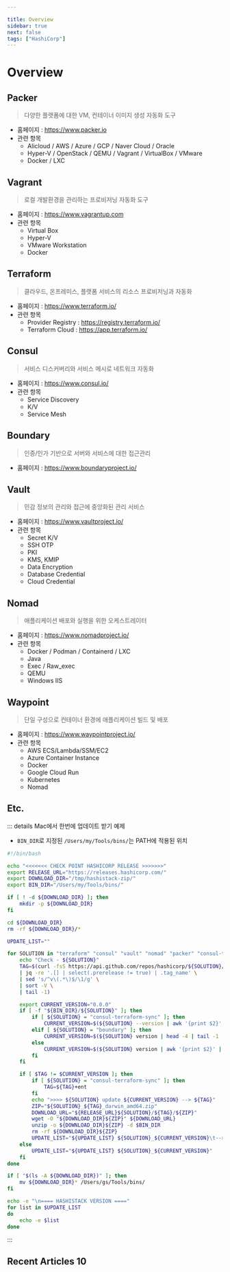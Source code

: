 ```yaml
---

title: Overview
sidebar: true
next: false
tags: ["HashiCorp"]
---
```


# Overview

## Packer
> 다양한 플랫폼에 대한 VM, 컨테이너 이미지 생성 자동화 도구
- 홈페이지 : <https://www.packer.io>
- 관련 항목
    - Alicloud / AWS / Azure / GCP / Naver Cloud / Oracle
    - Hyper-V / OpenStack / QEMU / Vagrant / VirtualBox / VMware
    - Docker / LXC

## Vagrant
> 로컬 개발환경을 관리하는 프로비저닝 자동화 도구
- 홈페이지 : <https://www.vagrantup.com>
- 관련 항목
    - Virtual Box
    - Hyper-V
    - VMware Workstation
    - Docker

## Terraform
> 클라우드, 온프레미스, 플랫폼 서비스의 리소스 프로비저닝과 자동화
- 홈페이지 : <https://www.terraform.io/>
- 관련 항목
    - Provider Registry : <https://registry.terraform.io/>
    - Terraform Cloud : <https://app.terraform.io/>

## Consul
> 서비스 디스커버리와 서비스 메시로 네트워크 자동화
- 홈페이지 : <https://www.consul.io/>
- 관련 항목
    - Service Discovery
    - K/V
    - Service Mesh

## Boundary
> 인증/인가 기반으로 서버와 서비스에 대한 접근관리
- 홈페이지 : <https://www.boundaryproject.io/>

## Vault
> 민감 정보의 관리와 접근에 중앙화된 관리 서비스
- 홈페이지 : <https://www.vaultproject.io/>
- 관련 항목
    - Secret K/V
    - SSH OTP
    - PKI
    - KMS, KMIP
    - Data Encryption
    - Database Credential
    - Cloud Credential

## Nomad
> 애플리케이션 배포와 실행을 위한 오케스트레이터
- 홈페이지 : <https://www.nomadproject.io/>
- 관련 항목
    - Docker / Podman / Containerd / LXC
    - Java
    - Exec / Raw_exec
    - QEMU
    - Windows IIS

## Waypoint
> 단일 구성으로 컨테이너 환경에 애플리케이션 빌드 및 배포
- 홈페이지 : <https://www.waypointproject.io/>
- 관련 항목
    - AWS ECS/Lambda/SSM/EC2
    - Azure Container Instance
    - Docker
    - Google Cloud Run
    - Kubernetes
    - Nomad

## Etc.

::: details Mac에서 한번에 업데이트 받기 예제

- `BIN_DIR`로 지정된 `/Users/my/Tools/bins/`는 PATH에 적용된 위치

```bash
#!/bin/bash

echo "<<<<<<< CHECK POINT HASHICORP RELEASE >>>>>>>"
export RELEASE_URL="https://releases.hashicorp.com/"
export DOWNLOAD_DIR="/tmp/hashistack-zip/"
export BIN_DIR="/Users/my/Tools/bins/"

if [ ! -d ${DOWNLOAD_DIR} ]; then
    mkdir -p ${DOWNLOAD_DIR}
fi

cd ${DOWNLOAD_DIR}
rm -rf ${DOWNLOAD_DIR}/*

UPDATE_LIST=""

for SOLUTION in "terraform" "consul" "vault" "nomad" "packer" "consul-terraform-sync" "waypoint" "boundary"; do
    echo "Check - ${SOLUTION}"
    TAG=$(curl -fsS https://api.github.com/repos/hashicorp/${SOLUTION}/releases \
    | jq -re '.[] | select(.prerelease != true) | .tag_name' \
    | sed 's/^v\(.*\)$/\1/g' \
    | sort -V \
    | tail -1)

    export CURRENT_VERSION="0.0.0"
    if [ -f "${BIN_DIR}/${SOLUTION}" ]; then
        if [ ${SOLUTION} = "consul-terraform-sync" ]; then
            CURRENT_VERSION=$(${SOLUTION} --version | awk '{print $2}' | head -1 | sed 's/v//' | sed 's/+ent//')
        elif [ ${SOLUTION} = "boundary" ]; then
            CURRENT_VERSION=$(${SOLUTION} version | head -4 | tail -1 | awk '{print $3}')
        else
            CURRENT_VERSION=$(${SOLUTION} version | awk '{print $2}' | head -1 | sed 's/v//')
        fi
    fi

    if [ $TAG != $CURRENT_VERSION ]; then
        if [ ${SOLUTION} = "consul-terraform-sync" ]; then
            TAG=${TAG}+ent
        fi
        echo ">>>> ${SOLUTION} update ${CURRENT_VERSION} --> ${TAG}"
        ZIP="${SOLUTION}_${TAG}_darwin_amd64.zip"
        DOWNLOAD_URL="${RELEASE_URL}${SOLUTION}/${TAG}/${ZIP}"
        wget -O "${DOWNLOAD_DIR}${ZIP}" ${DOWNLOAD_URL}
        unzip -o ${DOWNLOAD_DIR}${ZIP} -d $BIN_DIR
        rm -rf ${DOWNLOAD_DIR}${ZIP} 
        UPDATE_LIST="${UPDATE_LIST} ${SOLUTION}_${CURRENT_VERSION}\t-->>\t${SOLUTION}_${TAG}"
    else
        UPDATE_LIST="${UPDATE_LIST} ${SOLUTION}_${CURRENT_VERSION}"
    fi
done

if [ "$(ls -A ${DOWNLOAD_DIR})" ]; then
    mv ${DOWNLOAD_DIR}* /Users/gs/Tools/bins/
fi

echo -e "\n==== HASHISTACK VERSION ===="
for list in $UPDATE_LIST
do
    echo -e $list
done

```
:::

## Recent Articles 10

<RecentArticlesContents/>